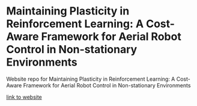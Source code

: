 # Maintaining Plasticity in Reinforcement Learning: A Cost-Aware Framework for Aerial Robot Control in Non-stationary Environments

Website repo for Maintaining Plasticity in Reinforcement Learning: A Cost-Aware Framework for Aerial Robot Control in Non-stationary Environments

[link to website](https://aerialroboticsgroup.github.io/rl-plasticity-project/)
